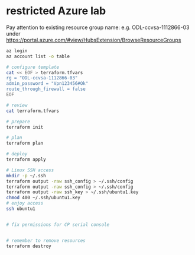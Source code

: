 # restricted Azure lab

Pay attention to existing resource group name:
e.g. ODL-ccvsa-1112866-03
under https://portal.azure.com/#view/HubsExtension/BrowseResourceGroups 

```bash
az login
az account list -o table
```

```bash
# configure template
cat << EOF > terraform.tfvars
rg = "ODL-ccvsa-1112866-03"
admin_password = "Vpn123456#Ok"
route_through_firewall = false
EOF

# review
cat terraform.tfvars

# prepare
terraform init

# plan
terraform plan

# deploy
terraform apply

# Linux SSH access
mkdir -p ~/.ssh
terraform output -raw ssh_config > ~/.ssh/config
terraform output -raw ssh_config > ~/.ssh/config
terraform output -raw ssh_key > ~/.ssh/ubuntu1.key
chmod 400 ~/.ssh/ubuntu1.key
# enjoy access
ssh ubuntu1


# fix permissions for CP serial console


# remember to remove resources
terraform destroy
```
